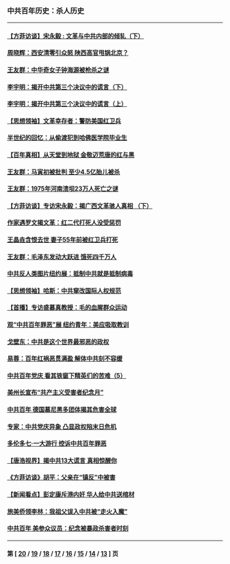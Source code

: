 ### 中共百年历史：杀人历史
---
#### [【方菲访谈】宋永毅 : 文革与中共内部的倾轧（下）](../../pages/nf1176106/n13486836.md?03200430) 
#### [周晓辉：西安清零引众怒 陕西高官甩锅北京？](../../pages/nf1176106/n13484627.md?03200430) 
#### [王友群：中华奇女子钟海源被枪杀之谜](../../pages/nf1176106/n13430555.md?03200430) 
#### [李宇明：揭开中共第三个决议中的谎言（下）](../../pages/nf1176106/n13389389.md?03200430) 
#### [李宇明：揭开中共第三个决议中的谎言（上）](../../pages/nf1176106/n13388697.md?03200430) 
#### [【思想领袖】文革幸存者：警防美国红卫兵](../../pages/nf1176106/n13339289.md?03200430) 
#### [半世纪的回忆：从偷渡犯到哈佛医学院毕业生](../../pages/nf1176106/n13345328.md?03200430) 
#### [【百年真相】从天堂到地狱 金敬迈荒唐的红与黑](../../pages/nf1176106/n13336995.md?03200430) 
#### [王友群：马寅初被批判 至少4.5亿胎儿被杀](../../pages/nf1176106/n13260313.md?03200430) 
#### [王友群：1975年河南溃坝23万人死亡之谜](../../pages/nf1176106/n13231576.md?03200430) 
#### [【方菲访谈】专访宋永毅：揭广西文革骇人真相 （下）](../../pages/nf1176106/n13209074.md?03200430) 
#### [作家遇罗文揭文革：红二代打死人没受惩罚](../../pages/nf1176106/n13205254.md?03200430) 
#### [王晶垚含恨去世 妻子55年前被红卫兵打死](../../pages/nf1176106/n13203590.md?03200430) 
#### [王友群：毛泽东发动大跃进 饿死四千万人](../../pages/nf1176106/n13177158.md?03200430) 
#### [中共反人类图片纽约展：抵制中共就是抵制病毒](../../pages/nf1176106/n13115371.md?03200430) 
#### [【思想领袖】哈斯：中共窜改国际人权规范](../../pages/nf1176106/n13053647.md?03200430) 
#### [【首播】专访盛慕真教授：毛的血腥群众运动](../../pages/nf1176106/n13091782.md?03200430) 
#### [观“中共百年罪恶”展 纽约青年：美应吸取教训](../../pages/nf1176106/n13085246.md?03200430) 
#### [戈壁东：中共是这个世界最邪恶的政权](../../pages/nf1176106/n13085641.md?03200430) 
#### [易蓉：百年红祸恶贯满盈 解体中共刻不容缓](../../pages/nf1176106/n13084455.md?03200430) 
#### [中共百年党庆 看其铁窗下精英们的苦难（5）](../../pages/nf1176106/n13076766.md?03200430) 
#### [美州长宣布“共产主义受害者纪念月”](../../pages/nf1176106/n13074024.md?03200430) 
#### [中共百年 德国慕尼黑多团体揭其危害全球](../../pages/nf1176106/n13068873.md?03200430) 
#### [专家：中共党庆异象 凸显政权陷末日危机](../../pages/nf1176106/n13067084.md?03200430) 
#### [多伦多七·一大游行 控诉中共百年罪恶](../../pages/nf1176106/n13062043.md?03200430) 
#### [【唐浩视界】揭中共13大谎言 真相惊醒你](../../pages/nf1176106/n13065208.md?03200430) 
#### [《方菲访谈》胡平：父亲在“镇反”中被害](../../pages/nf1176106/n13064114.md?03200430) 
#### [【新闻看点】彭定康斥港内奸 华人给中共送棺材](../../pages/nf1176106/n13064230.md?03200430) 
#### [旅美侨领李林：我祖父误入中共被“走火入魔”](../../pages/nf1176106/n13062777.md?03200430) 
#### [中共百年 美参众议员：纪念被暴政杀害者时刻](../../pages/nf1176106/n13063735.md?03200430) 

---
#### 第 [ [20](./20.md?03200430) / [19](./19.md?03200430) / [18](./18.md?03200430) / [17](./17.md?03200430) / [16](./16.md?03200430) / [15](./15.md?03200430) / [14](./14.md?03200430) / [13](./13.md?03200430) ] 页
